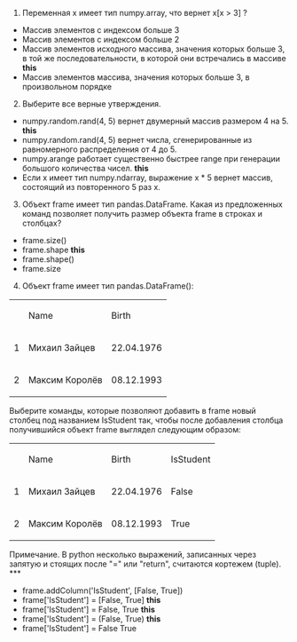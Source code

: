 1. Переменная x имеет тип numpy.array, что вернет x[x > 3] ?

- Массив элементов с индексом больше 3
- Массив элементов с индексом больше 2 
- Массив элементов  исходного массива, значения которых больше 3, в той же последовательности, в которой они встречались в массиве  **this**
- Массив элементов массива, значения которых больше 3, в произвольном порядке

2. Выберите все верные утверждения.

- numpy.random.rand(4, 5) вернет двумерный массив размером 4 на 5.  **this**
- numpy.random.rand(4, 5) вернет числа, сгенерированные из равномерного распределения от 4 до 5.
- numpy.arange работает существенно быстрее range при генерации большого количества чисел. **this**
- Если x имеет тип numpy.ndarray, выражение x * 5 вернет массив, состоящий из повторенного 5 раз x.

3. Объект frame имеет тип pandas.DataFrame. Какая из предложенных команд позволяет получить размер объекта frame в строках и столбцах?

- frame.size()
- frame.shape   **this**
- frame.shape()
- frame.size

4. Объект frame имеет тип pandas.DataFrame():

<table><tbody><tr><td><p></p></td><td><p>Name</p></td><td><p>Birth</p></td></tr><tr><td><p>1</p></td><td><p>Михаил Зайцев</p></td><td><p>22.04.1976</p></td></tr><tr><td><p>2</p></td><td><p>Максим Королёв</p></td><td><p>08.12.1993</p></td></tr></tbody></table>

Выберите команды, которые позволяют добавить в frame новый столбец под названием IsStudent так, чтобы после добавления столбца получившийся объект frame выглядел следующим образом:

<table><tbody><tr><td><p></p></td><td><p>Name</p></td><td><p>Birth</p></td><td><p>IsStudent</p></td></tr><tr><td><p>1</p></td><td><p>Михаил Зайцев</p></td><td><p>22.04.1976</p></td><td><p>False</p></td></tr><tr><td><p>2</p></td><td><p>Максим Королёв</p></td><td><p>08.12.1993</p></td><td><p>True</p></td></tr></tbody></table>

Примечание. В python несколько выражений, записанных через запятую и стоящих после "=" или "return", считаются кортежем (tuple). ***

- frame.addColumn('IsStudent', [False, True])
- frame['IsStudent'] = [False, True]    **this**
- frame['IsStudent'] = False, True      **this**
- frame['IsStudent'] = (False, True)    **this**
- frame['IsStudent'] = False True

